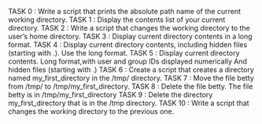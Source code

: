 TASK 0 : Write a script that prints the absolute path name of the current working directory.
TASK 1 : Display the contents list of your current directory.
TASK 2 : Write a script that changes the working directory to the user’s home directory.
TASK 3 : Display current directory contents in a long format.
TASK 4 : Display current directory contents, including hidden files (starting with .). Use the long format.
TASK 5 : Display current directory contents. Long format,with user and group IDs displayed numerically And hidden files (starting with .)
TASK 6 : Create a script that creates a directory named my_first_directory in the /tmp/ directory.
TASK 7 : Move the file betty from /tmp/ to /tmp/my_first_directory.
TASK 8 : Delete the file betty. The file betty is in /tmp/my_first_directory
TASK 9 : Delete the directory my_first_directory that is in the /tmp directory.
TASK 10 : Write a script that changes the working directory to the previous one.
